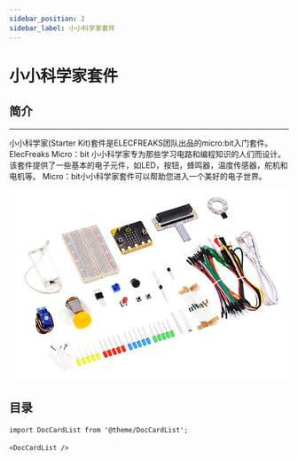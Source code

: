 ```yaml
---
sidebar_position: 2
sidebar_label: 小小科学家套件
---
```


# 小小科学家套件

## 简介
---
小小科学家(Starter Kit)套件是ELECFREAKS团队出品的micro:bit入门套件。
ElecFreaks Micro：bit 小小科学家专为那些学习电路和编程知识的人们而设计。 该套件提供了一些基本的电子元件，如LED，按钮，蜂鸣器，温度传感器，舵机和电机等。
Micro：bit小小科学家套件可以帮助您进入一个美好的电子世界。

![](./images/starter_kit_01.jpg)


## 目录

```mdx-code-block
import DocCardList from '@theme/DocCardList';

<DocCardList />
```
